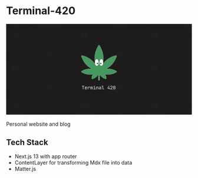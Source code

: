 # Terminal-420

![Terminal 420](public/images/Terminal420.png)

Personal website and blog

## Tech Stack

- Next.js 13 with app router
- ContentLayer for transforming Mdx file into data
- Matter.js 